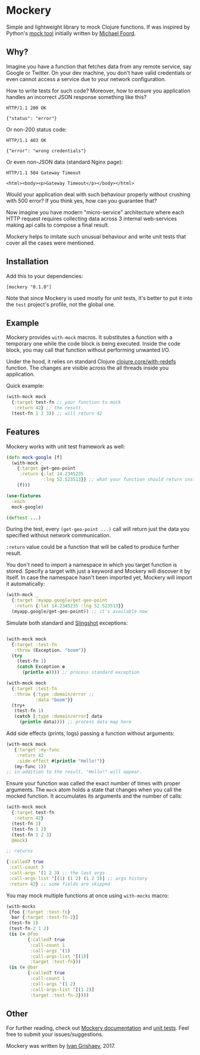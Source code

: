 # Mockery

[url-mock-2]:http://www.voidspace.org.uk/python/mock/
[url-ivan]:http://grishaev.me/
[url-foord]:http://www.voidspace.org.uk/python/weblog/index.shtml
[url-redefs]:https://clojuredocs.org/clojure.core/with-redefs
[url-sling]:https://github.com/scgilardi/slingshot
[url-docs]:http://grishaev.me/mockery/
[url-tests]:https://github.com/igrishaev/mockery/blob/master/test/mockery/core_test.clj

Simple and lightweight library to mock Clojure functions. If was inspired by
Python's [mock tool][url-mock-2] initially written by
[Michael Foord][url-foord].

## Why?

Imagine you have a function that fetches data from any remote service, say
Google or Twitter. On your dev machine, you don't have valid credentials or even
cannot access a service due to your network configuration.

How to write tests for such code? Moreover, how to ensure you application
handles an incorrect JSON response something like this?

```
HTTP/1.1 200 OK

{"status": "error"}
```

Or non-200 status code:

```
HTTP/1.1 403 OK

{"error": "wrong credentials"}
```

Or even non-JSON data (standard Nginx page):

```
HTTP/1.1 504 Gateway Timeout

<html><body><p>Gateway Timeout</p></body></html>
```

Would your application deal with such behaviour properly without crushing with
500 error? If you think yes, how can you guarantee that?

Now imagine you have modern "micro-service" architecture where each HTTP request
requires collecting data across 3 internal web-services making api calls to
compose a final result.

Mockery helps to imitate such unusual behaviour and write unit tests that cover
all the cases were mentioned.

## Installation

Add this to your dependencies:

`[mockery "0.1.0"]`

Note that since Mockery is used mostly for unit tests, it's better to put it
into the `test` project's profile, not the global one.

## Example

Mockery provides `with-mock` macros. It substitutes a function with a temporary
one while the code block is being executed. Inside the code block, you may call
that function without performing unwanted I/O.

Under the hood, it relies on standard Clojure
[clojure.core/with-redefs][url-redefs] function. The changes are visible across
the all threads inside you application.

Quick example:

```clojure
(with-mock mock
  {:target test-fn ;; your function to mock
   :return 42} ;; the result
  (test-fn 1 2 3)) ;; will return 42
```

## Features

Mockery works with unit test framework as well:

```clojure
(defn mock-google [f]
  (with-mock _
    {:target get-geo-point
     :return {:lat 14.2345235
              :lng 52.523513}} ;; what your function should return instead
    (f)))

(use-fixtures
  :each
  mock-google)

(deftest ...)
```

During the test, every `(get-geo-point ...)` call will return just the data you
specified without network communication.

`:return` value could be a function that will be called to produce further
result.

You don't need to import a namespace in which you target function is
stored. Specify a target with just a keyword and Mockery will discover it by
itself. In case the namespace hasn't been imported yet, Mockery will import it
automatically:

```clojure
(with-mock _
  {:target :myapp.google/get-geo-point
   :return {:lat 14.2345235 :lng 52.523513}}
  (myapp.google/get-geo-point)) ;; it's available now
```

Simulate both standard and [Slingshot][url-sling] exceptions:

```clojure

(with-mock mock
  {:target :test-fn
   :throw (Exception. "boom")}
  (try
    (test-fn 1)
    (catch Exception e
      (println e)))) ;; process standard exception

(with-mock mock
  {:target :test-fn
   :throw {:type :domain/error ;;
           :data "boom"}}
  (try+
   (test-fn 1)
   (catch [:type :domain/error] data
     (println data)))) ;; process data map here
```

Add side effects (prints, logs) passing a function without arguments:

```clojure
(with-mock mock
   {:target :my-func
    :return 42
    :side-effect #(println "Hello!")}
   (my-func 1))
;; in addition to the result, "Hello!" will appear.
```

Ensure your function was called the exact number of times with proper
arguments. The `mock` atom holds a state that changes when you call the mocked
function. It accumulates its arguments and the number of calls:

```clojure
(with-mock mock
  {:target test-fn
   :return 42}
  (test-fn 1)
  (test-fn 1 2)
  (test-fn 1 2 3)
  @mock)

;; returns

{:called? true
 :call-count 3
 :call-args '(1 2 3) ;; the last args
 :call-args-list '[(1) (1 2) (1 2 3)] ;; args history
 :return 42} ;; some fields are skipped
 ```

You may mock multiple functions at once using `with-mocks` macro:

```clojure
(with-mocks
 [foo {:target :test-fn}
  bar {:target :test-fn-2}]
 (test-fn 1)
 (test-fn-2 1 2)
 (is (= @foo
        {:called? true
         :call-count 1
         :call-args '(1)
         :call-args-list '[(1)]
         :target :test-fn}))
 (is (= @bar
        {:called? true
         :call-count 1
         :call-args '(1 2)
         :call-args-list '[(1 2)]
         :target :test-fn-2})))
```

## Other

For further reading, check out [Mockery documentation][url-docs] and
[unit tests][url-tests]. Feel free to submit your issues/suggestions.

Mockery was written by [Ivan Grishaev][url-ivan], 2017.
